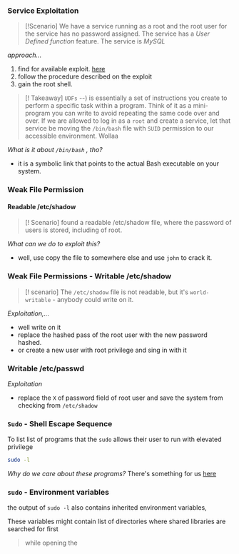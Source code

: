 ### Service Exploitation

>[!Scenario]
>We have a service running as a root and the root user for the service has no password assigned.  The service has a _User Defined function_ feature.  The service is _MySQL_


_approach..._
1. find for available exploit. [here](https://www.exploit-db.com/exploits/1518)
2. follow the procedure described on the exploit 
3. gain the root shell. 

>[! Takeaway]
> `UDFs` --) is essentially a set of instructions you create to perform a specific task within a program. Think of it as a mini-program you can write to avoid repeating the same code over and over.
> If we are allowed to log in as a `root` and create a service, let that service be moving the `/bin/bash` file with `SUID` permission to our accessible environment. Wollaa

_What is it about `/bin/bash` , tho?_

 - it is a symbolic link that points to the actual Bash executable on your system.


### Weak File Permission
#### Readable /etc/shadow

>[! Scenario]
> found a readable /etc/shadow file, where the password of users is stored, including of root. 

_What can we do to exploit this?_

- well, use copy the file to somewhere else and use `john` to crack it.


### Weak File Permissions - Writable /etc/shadow

>[! scenario] 
>The `/etc/shadow` file is not readable, but it's `world-writable` - anybody could write on it.

_Exploitation,..._
- well write on it
- replace the hashed pass of the root user with the new password hashed.  
- or create a new user with root privilege and sing in with it

### Writable /etc/passwd
_Exploitation_
- replace the `X` of password field of root user and save the system from checking from `/etc/shadow` 

### `Sudo` - Shell Escape Sequence 

To list list of programs that the `sudo` allows their user to run with elevated privilege  

```zsh
sudo -l
```

_Why do we care about these programs?_
There's something for us [here]([https://gtfobins.github.io](https://gtfobins.github.io/))

### `sudo` - Environment variables

the output of `sudo -l` also contains inherited environment variables,  

These variables might contain list of directories where shared libraries are searched for first

> while opening the 